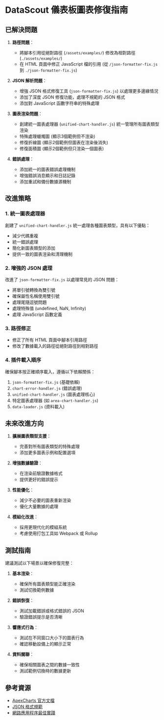 # DataScout 儀表板圖表修復指南

## 已解決問題

1. **路徑問題**：
   - 將腳本引用從絕對路徑 (`/assets/examples/`) 修改為相對路徑 (`./assets/examples/`)
   - 在 HTML 頁面中修正 JavaScript 檔的引用 (從 `/json-formatter-fix.js` 到 `./json-formatter-fix.js`)

2. **JSON 解析問題**：
   - 增強 JSON 格式修復工具 (`json-formatter-fix.js`) 以處理更多邊緣情況
   - 添加了深度 JSON 修復功能，處理不規範的 JSON 格式
   - 添加對 JavaScript 函數字符串的特殊處理

3. **圖表渲染問題**：
   - 創建統一圖表處理器 (`unified-chart-handler.js`) 統一管理所有圖表類型渲染
   - 特殊處理蠟燭圖 (顯示3個範例但不渲染)
   - 修復折線圖 (顯示2個範例但圖表在渲染後消失)
   - 修復面積圖 (顯示2個範例但只渲染一個圖表)

4. **錯誤處理**：
   - 添加統一的圖表錯誤處理機制
   - 增強錯誤消息顯示和日誌記錄
   - 添加重試和備份數據源機制

## 改進策略

### 1. 統一圖表處理器

創建了 `unified-chart-handler.js` 統一處理各種圖表類型，具有以下優點：
- 減少代碼重複
- 統一錯誤處理
- 簡化新圖表類型的添加
- 提供一致的圖表渲染和清理機制

### 2. 增強的 JSON 處理

改進了 `json-formatter-fix.js` 以處理常見的 JSON 問題：
- 將單引號轉換為雙引號
- 確保屬性名稱使用雙引號
- 處理尾隨逗號問題
- 處理特殊值 (undefined, NaN, Infinity)
- 處理 JavaScript 函數定義

### 3. 路徑修正

- 修正了所有 HTML 頁面中腳本引用路徑
- 修改了數據載入的路徑從絕對路徑到相對路徑

### 4. 插件載入順序

確保腳本按正確順序載入，遵循以下依賴關係：
1. `json-formatter-fix.js` (基礎依賴)
2. `chart-error-handler.js` (錯誤處理)
3. `unified-chart-handler.js` (圖表處理核心)
4. 特定圖表處理器 (如 `area-chart-handler.js`)
5. `data-loader.js` (資料載入)

## 未來改進方向

1. **擴展圖表類型支援**：
   - 完善對所有圖表類型的特殊處理
   - 添加更多圖表示例和配置選項

2. **增強數據驗證**：
   - 在渲染前驗證數據格式
   - 提供更好的錯誤提示

3. **性能優化**：
   - 減少不必要的圖表重新渲染
   - 優化大量數據的處理

4. **模組化改進**：
   - 採用更現代化的模組系統
   - 考慮使用打包工具如 Webpack 或 Rollup

## 測試指南

建議測試以下場景以確保修復完整：

1. **基本渲染**：
   - 確保所有圖表類型能正確渲染
   - 測試切換範例數據

2. **錯誤恢復**：
   - 測試加載錯誤或格式錯誤的 JSON
   - 驗證錯誤提示是否清晰

3. **響應式行為**：
   - 測試在不同窗口大小下的圖表行為
   - 確認移動設備上的顯示正常

4. **資料關聯**：
   - 確保相關圖表之間的數據一致性
   - 測試範例切換時的數據更新

## 參考資源

- [ApexCharts 官方文檔](https://apexcharts.com/docs/)
- [JSON 格式規範](https://www.json.org/)
- [網路應用程序最佳實踐](https://web.dev/learn/pwa/)
